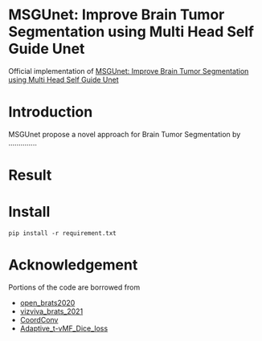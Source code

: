 # MSGUnet: Improve Brain Tumor Segmentation using Multi Head Self Guide Unet
Official implementation of [MSGUnet: Improve Brain Tumor Segmentation using Multi Head Self Guide Unet]()
# Introduction
MSGUnet propose a novel approach for Brain Tumor Segmentation by ..............
# Result
# Install
 ``` pip install -r requirement.txt ```
# Acknowledgement
Portions of the code are borrowed from
 - [open_brats2020](https://github.com/lescientifik/open_brats2020.git)
 - [vizviva_brats_2021](https://github.com/himashi92/vizviva_brats_2021.git)
 - [CoordConv](https://github.com/walsvid/CoordConv.git)
 - [Adaptive_t-vMF_Dice_loss](https://github.com/usagisukisuki/Adaptive_t-vMF_Dice_loss.git)